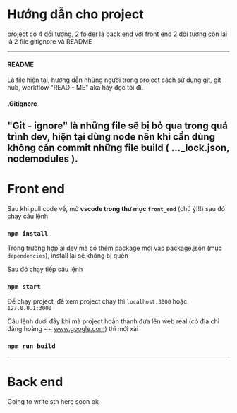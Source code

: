 # Hướng dẫn cho project

project có 4 đối tượng, 2 folder là back end với front end
2 đôí tượng còn lại là 2 file gitignore và README

----------

#### README
Là file hiện tại, hướng dẫn những người trong project cách sử dụng git, git hub, workflow
"READ - ME" aka hãy đọc tôi đi.

#### .Gitignore
"Git - ignore" là những file sẽ bị bỏ qua trong quá trình dev, hiện tại dùng node nên khi cần dùng không cần commit những file build ( ..._lock.json, nodemodules ). 
---------------------------------

# Front end
Sau khi pull code về, mở **vscode trong thư mục `front_end`** (chú ý!!!) sau đó chạy câu lệnh

### `npm install`

Trong trường hợp ai dev mà có thêm package mới vào package.json (mục `dependencies`), install lại sẽ không bị quên

Sau đó chạy tiếp câu lệnh

### `npm start`

Để chạy project, để xem project chạy thì `localhost:3000` hoặc `127.0.0.1:3000`

Câu lệnh dưới đây khi mà project hoàn thành đưa lên web real (có địa chỉ đàng hoàng ~~ www.google.com) thì mới xài

### `npm run build`


------------------------
# Back end

Going to write sth here soon ok